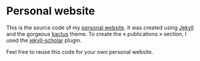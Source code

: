 # Personal website

This is the source code of my [personal website](http://oscarrodriguez.me). It was created using [Jekyll](https://jekyllrb.com) and the gorgeous [kactus](https://github.com/nickbalestra/kactus) theme.
To create the « publications » section, I used the [jekyll-scholar](https://github.com/inukshuk/jekyll-scholar) plugin.

Feel free to reuse this code for your own personal website.
